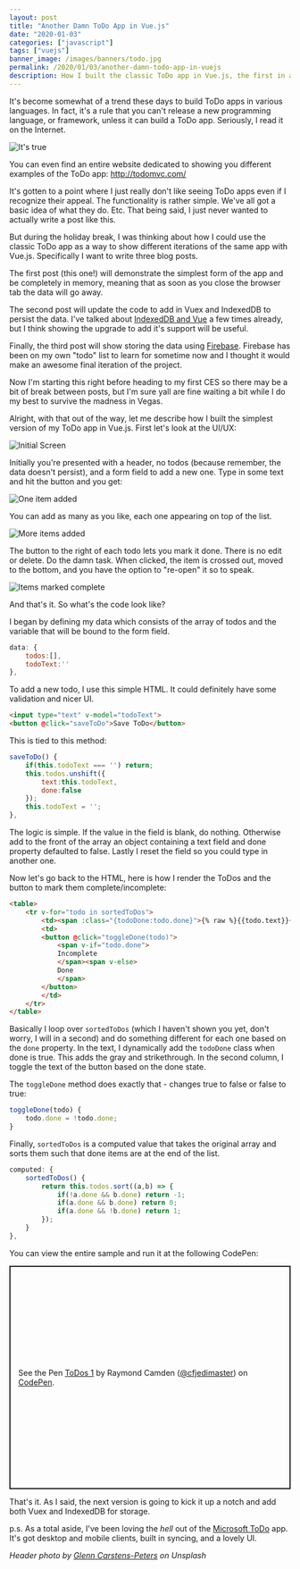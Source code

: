 ```yaml
---
layout: post
title: "Another Damn ToDo App in Vue.js"
date: "2020-01-03"
categories: ["javascript"]
tags: ["vuejs"]
banner_image: /images/banners/todo.jpg
permalink: /2020/01/03/another-damn-todo-app-in-vuejs
description: How I built the classic ToDo app in Vue.js, the first in a series
---
```


It's become somewhat of a trend these days to build ToDo apps in various languages. In fact, it's a rule that you can't release a new programming language, or framework, unless it can build a ToDo app. Seriously, I read it on the Internet. 

<img src="https://static.raymondcamden.com/images/2020/01/vuetodo1.jpg" alt="It's true" class="imgborder imgcenter">

You can even find an entire website dedicated to showing you different examples of the ToDo app: <http://todomvc.com/> 

It's gotten to a point where I just really don't like seeing ToDo apps even if I recognize their appeal. The functionality is rather simple. We've all got a basic idea of what they do. Etc. That being said, I just never wanted to actually write a post like this.

But during the holiday break, I was thinking about how I could use the classic ToDo app as a way to show different iterations of the same app with Vue.js. Specifically I want to write three blog posts.

The first post (this one!) will demonstrate the simplest form of the app and be completely in memory, meaning that as soon as you close the browser tab the data will go away.

The second post will update the code to add in Vuex and IndexedDB to persist the data. I've talked about [IndexedDB and Vue](https://www.raymondcamden.com/2019/10/16/using-indexeddb-with-vuejs) a few times already, but I think showing the upgrade to add it's support will be useful.

Finally, the third post will show storing the data using [Firebase](https://firebase.google.com). Firebase has been on my own "todo" list to learn for sometime now and I thought it would make an awesome final iteration of the project. 

Now I'm starting this right before heading to my first CES so there may be a bit of break between posts, but I'm sure yall are fine waiting a bit while I do my best to survive the madness in Vegas.

Alright, with that out of the way, let me describe how I built the simplest version of my ToDo app in Vue.js. First let's look at the UI/UX:

<img src="https://static.raymondcamden.com/images/2020/01/vuetodo2.jpg" alt="Initial Screen" class="imgborder imgcenter">

Initially you're presented with a header, no todos (because remember, the data doesn't persist), and a form field to add a new one. Type in some text and hit the button and you get:

<img src="https://static.raymondcamden.com/images/2020/01/vuetodo3.jpg" alt="One item added" class="imgborder imgcenter">

You can add as many as you like, each one appearing on top of the list.

<img src="https://static.raymondcamden.com/images/2020/01/vuetodo4.jpg" alt="More items added" class="imgborder imgcenter">

The button to the right of each todo lets you mark it done. There is no edit or delete. Do the damn task. When clicked, the item is crossed out, moved to the bottom, and you have the option to "re-open" it so to speak.

<img src="https://static.raymondcamden.com/images/2020/01/vuetodo5.jpg" alt="Items marked complete" class="imgborder imgcenter">

And that's it. So what's the code look like? 

I began by defining my data which consists of the array of todos and the variable that will be bound to the form field.

```js
data: {
	todos:[],
	todoText:''
},
```

To add a new todo, I use this simple HTML. It could definitely have some validation and nicer UI. 

```html
<input type="text" v-model="todoText">
<button @click="saveToDo">Save ToDo</button>
```

This is tied to this method:

```js
saveToDo() {
	if(this.todoText === '') return;
	this.todos.unshift({
		text:this.todoText,
		done:false
	});
	this.todoText = '';
},
```

The logic is simple. If the value in the field is blank, do nothing. Otherwise add to the front of the array an object containing a text field and done property defaulted to false. Lastly I reset the field so you could type in another one.

Now let's go back to the HTML, here is how I render the ToDos and the button to mark them complete/incomplete:

```html
<table>
	<tr v-for="todo in sortedToDos">
		<td><span :class="{todoDone:todo.done}">{% raw %}{{todo.text}}{% endraw %}</span></td>
		<td>
		<button @click="toggleDone(todo)">
			<span v-if="todo.done">
			Incomplete
			</span><span v-else>
			Done
			</span>
		</button>
		</td>
	</tr>
</table>
```

Basically I loop over `sortedToDos` (which I haven't shown you yet, don't worry, I will in a second) and do something
different for each one based on the `done` property. In the text, I dynamically add the `todoDone` class when done is true. This adds the gray and strikethrough. In the second column, I toggle the text of the button based on the done state.

The `toggleDone` method does exactly that - changes true to false or false to true:

```js
toggleDone(todo) {
	todo.done = !todo.done;
}
```

Finally, `sortedToDos` is a computed value that takes the original array and sorts them such that done items are at the end of the list.

```js
computed: {
	sortedToDos() {
		return this.todos.sort((a,b) => {
			if(!a.done && b.done) return -1;
			if(a.done && b.done) return 0;
			if(a.done && !b.done) return 1;
		});
	}
},
```

You can view the entire sample and run it at the following CodePen:

<p class="codepen" data-height="400" data-theme-id="default" data-default-tab="js,result" data-user="cfjedimaster" data-slug-hash="NWPwweX" style="height: 400px; box-sizing: border-box; display: flex; align-items: center; justify-content: center; border: 2px solid; margin: 1em 0; padding: 1em;" data-pen-title="ToDos 1">
  <span>See the Pen <a href="https://codepen.io/cfjedimaster/pen/NWPwweX">
  ToDos 1</a> by Raymond Camden (<a href="https://codepen.io/cfjedimaster">@cfjedimaster</a>)
  on <a href="https://codepen.io">CodePen</a>.</span>
</p>
<script async src="https://static.codepen.io/assets/embed/ei.js"></script>

That's it. As I said, the next version is going to kick it up a notch and add both Vuex and IndexedDB for storage. 

p.s. As a total aside, I've been loving the *hell* out of the [Microsoft ToDo](https://todo.microsoft.com/tasks/) app. It's got desktop and mobile clients, built in syncing, and a lovely UI. 

<i>Header photo by <a href="https://unsplash.com/@glenncarstenspeters?utm_source=unsplash&utm_medium=referral&utm_content=creditCopyText">Glenn Carstens-Peters</a> on Unsplash</i>